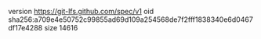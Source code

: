 version https://git-lfs.github.com/spec/v1
oid sha256:a709e4e50752c99855ad69d109a254568de7f2fff1838340e6d0467df17e4288
size 14616

